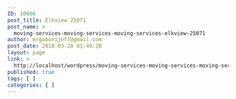 ```yaml
---
ID: 10666
post_title: Elkview 25071
post_name: >
  moving-services-moving-services-moving-services-elkview-25071
author: mrgabonijeff@gmail.com
post_date: 2018-03-28 01:49:28
layout: page
link: >
  http://localhost/wordpress/moving-services-moving-services-moving-services-elkview-25071/
published: true
tags: [ ]
categories: [ ]
---
```

